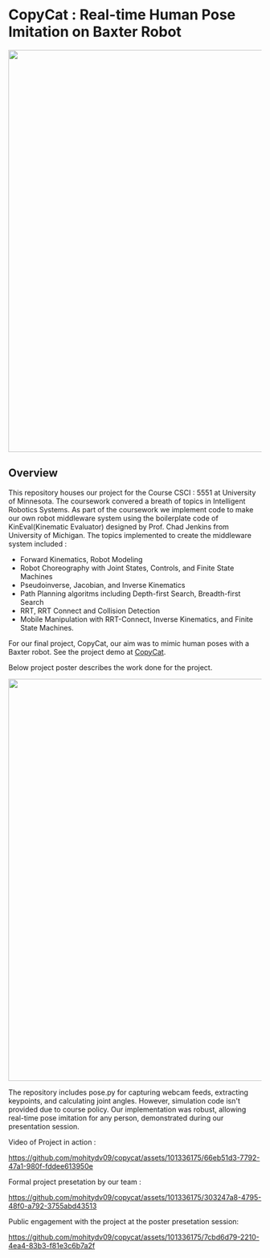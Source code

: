 # CopyCat : Real-time Human Pose Imitation on Baxter Robot

<p align="center">
<img src="https://github.com/mohitydv09/copycat/assets/101336175/57b33647-dcdd-4fcd-ad4f-8d3b0d93aa8f" width="800">
</p>

## Overview

This repository houses our project for the Course CSCI : 5551 at University of Minnesota. The coursework convered a breath of topics in Intelligent Robotics Systems. As part of the coursework we implement code to make our own robot middleware system using the boilerplate code of KinEval(Kinematic Evaluator) designed by Prof. Chad Jenkins from University of Michigan. The topics implemented to create the middleware system included : 

- Forward Kinematics, Robot Modeling
- Robot Choreography with Joint States, Controls, and Finite State Machines
- Pseudoinverse, Jacobian, and Inverse Kinematics
- Path Planning algoritms including Depth-first Search, Breadth-first Search
- RRT, RRT Connect and Collision Detection
- Mobile Manipulation with RRT-Connect, Inverse Kinematics, and Finite State Machines.

For our final project, CopyCat, our aim was to mimic human poses with a Baxter robot. 
See the project demo at [CopyCat](https://mohitydv09.github.io/copycat/).

Below project poster describes the work done for the project.

<p align="center">
<img src="https://github.com/mohitydv09/copycat/assets/101336175/3b6ab0a7-3465-4e94-93a5-01bc6fdcd10b" width="800">
</p>




The repository includes pose.py for capturing webcam feeds, extracting keypoints, and calculating joint angles. However, simulation code isn't provided due to course policy. Our implementation was robust, allowing real-time pose imitation for any person, demonstrated during our presentation session.

Video of Project in action :

https://github.com/mohitydv09/copycat/assets/101336175/66eb51d3-7792-47a1-980f-fddee613950e

Formal project presetation by our team :

https://github.com/mohitydv09/copycat/assets/101336175/303247a8-4795-48f0-a792-3755abd43513

Public engagement with the project at the poster presetation session:

https://github.com/mohitydv09/copycat/assets/101336175/7cbd6d79-2210-4ea4-83b3-f81e3c6b7a2f


